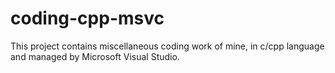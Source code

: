 # coding-cpp-msvc

This project contains miscellaneous coding work of mine, in c/cpp language and managed by Microsoft Visual Studio.
